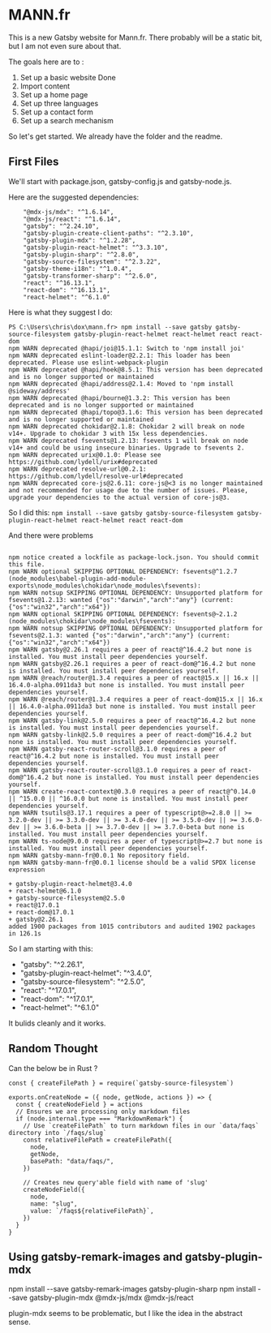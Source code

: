 # MANN.fr

This is a new Gatsby website for Mann.fr. There probably will be a static bit, but I am not even sure about that.

The goals here are to :

1. Set up a basic website Done
2. Import content 
3. Set up a home page
4. Set up three languages
5. Set up a contact form
6. Set up a search mechanism

So let's get started. We already have the folder and the readme. 

## First Files

We'll start with package.json, gatsby-config.js and gatsby-node.js.

Here are the suggested dependencies:
```
    "@mdx-js/mdx": "^1.6.14",
    "@mdx-js/react": "^1.6.14",
    "gatsby": "^2.24.10",
    "gatsby-plugin-create-client-paths": "^2.3.10",
    "gatsby-plugin-mdx": "^1.2.28",
    "gatsby-plugin-react-helmet": "^3.3.10",
    "gatsby-plugin-sharp": "^2.8.0",
    "gatsby-source-filesystem": "^2.3.22",
    "gatsby-theme-i18n": "^1.0.4",
    "gatsby-transformer-sharp": "^2.6.0",
    "react": "^16.13.1",
    "react-dom": "^16.13.1",
    "react-helmet": "^6.1.0"
```

Here is what they suggest I do:
```
PS C:\Users\chris\dox\mann.fr> npm install --save gatsby gatsby-source-filesystem gatsby-plugin-react-helmet react-helmet react react-dom
npm WARN deprecated @hapi/joi@15.1.1: Switch to 'npm install joi'
npm WARN deprecated eslint-loader@2.2.1: This loader has been deprecated. Please use eslint-webpack-plugin
npm WARN deprecated @hapi/hoek@8.5.1: This version has been deprecated and is no longer supported or maintained
npm WARN deprecated @hapi/address@2.1.4: Moved to 'npm install @sideway/address'
npm WARN deprecated @hapi/bourne@1.3.2: This version has been deprecated and is no longer supported or maintained
npm WARN deprecated @hapi/topo@3.1.6: This version has been deprecated and is no longer supported or maintained
npm WARN deprecated chokidar@2.1.8: Chokidar 2 will break on node v14+. Upgrade to chokidar 3 with 15x less dependencies.
npm WARN deprecated fsevents@1.2.13: fsevents 1 will break on node v14+ and could be using insecure binaries. Upgrade to fsevents 2.
npm WARN deprecated urix@0.1.0: Please see https://github.com/lydell/urix#deprecated
npm WARN deprecated resolve-url@0.2.1: https://github.com/lydell/resolve-url#deprecated
npm WARN deprecated core-js@2.6.11: core-js@<3 is no longer maintained and not recommended for usage due to the number of issues. Please, upgrade your dependencies to the actual version of core-js@3.
```

So I did this: `npm install --save gatsby gatsby-source-filesystem gatsby-plugin-react-helmet react-helmet react react-dom`

And there were problems
```

npm notice created a lockfile as package-lock.json. You should commit this file.
npm WARN optional SKIPPING OPTIONAL DEPENDENCY: fsevents@^1.2.7 (node_modules\babel-plugin-add-module-exports\node_modules\chokidar\node_modules\fsevents):
npm WARN notsup SKIPPING OPTIONAL DEPENDENCY: Unsupported platform for fsevents@1.2.13: wanted {"os":"darwin","arch":"any"} (current: {"os":"win32","arch":"x64"})
npm WARN optional SKIPPING OPTIONAL DEPENDENCY: fsevents@~2.1.2 (node_modules\chokidar\node_modules\fsevents):
npm WARN notsup SKIPPING OPTIONAL DEPENDENCY: Unsupported platform for fsevents@2.1.3: wanted {"os":"darwin","arch":"any"} (current: {"os":"win32","arch":"x64"})
npm WARN gatsby@2.26.1 requires a peer of react@^16.4.2 but none is installed. You must install peer dependencies yourself.
npm WARN gatsby@2.26.1 requires a peer of react-dom@^16.4.2 but none is installed. You must install peer dependencies yourself.
npm WARN @reach/router@1.3.4 requires a peer of react@15.x || 16.x || 16.4.0-alpha.0911da3 but none is installed. You must install peer dependencies yourself.
npm WARN @reach/router@1.3.4 requires a peer of react-dom@15.x || 16.x || 16.4.0-alpha.0911da3 but none is installed. You must install peer dependencies yourself.
npm WARN gatsby-link@2.5.0 requires a peer of react@^16.4.2 but none is installed. You must install peer dependencies yourself.
npm WARN gatsby-link@2.5.0 requires a peer of react-dom@^16.4.2 but none is installed. You must install peer dependencies yourself.
npm WARN gatsby-react-router-scroll@3.1.0 requires a peer of react@^16.4.2 but none is installed. You must install peer dependencies yourself.
npm WARN gatsby-react-router-scroll@3.1.0 requires a peer of react-dom@^16.4.2 but none is installed. You must install peer dependencies yourself.
npm WARN create-react-context@0.3.0 requires a peer of react@^0.14.0 || ^15.0.0 || ^16.0.0 but none is installed. You must install peer dependencies yourself.
npm WARN tsutils@3.17.1 requires a peer of typescript@>=2.8.0 || >= 3.2.0-dev || >= 3.3.0-dev || >= 3.4.0-dev || >= 3.5.0-dev || >= 3.6.0-dev || >= 3.6.0-beta || >= 3.7.0-dev || >= 3.7.0-beta but none is installed. You must install peer dependencies yourself.
npm WARN ts-node@9.0.0 requires a peer of typescript@>=2.7 but none is installed. You must install peer dependencies yourself.
npm WARN gatsby-mann-fr@0.0.1 No repository field.
npm WARN gatsby-mann-fr@0.0.1 license should be a valid SPDX license expression

+ gatsby-plugin-react-helmet@3.4.0
+ react-helmet@6.1.0
+ gatsby-source-filesystem@2.5.0
+ react@17.0.1
+ react-dom@17.0.1
+ gatsby@2.26.1
added 1900 packages from 1015 contributors and audited 1902 packages in 126.1s
```

So I am starting with this:

   * "gatsby": "^2.26.1",
   * "gatsby-plugin-react-helmet": "^3.4.0",
   * "gatsby-source-filesystem": "^2.5.0",
   * "react": "^17.0.1",
   * "react-dom": "^17.0.1",
   * "react-helmet": "^6.1.0"

It bulids cleanly and it works.

## Random Thought

Can the below be in Rust ?

```
const { createFilePath } = require(`gatsby-source-filesystem`)

exports.onCreateNode = ({ node, getNode, actions }) => {
  const { createNodeField } = actions
  // Ensures we are processing only markdown files
  if (node.internal.type === "MarkdownRemark") {
    // Use `createFilePath` to turn markdown files in our `data/faqs` directory into `/faqs/slug`
    const relativeFilePath = createFilePath({
      node,
      getNode,
      basePath: "data/faqs/",
    })

    // Creates new query'able field with name of 'slug'
    createNodeField({
      node,
      name: "slug",
      value: `/faqs${relativeFilePath}`,
    })
  }
}
```

## Using gatsby-remark-images and gatsby-plugin-mdx

npm install --save gatsby-remark-images gatsby-plugin-sharp
npm install --save gatsby-plugin-mdx @mdx-js/mdx @mdx-js/react


plugin-mdx seems to be problematic, but I like the idea in the abstract sense.